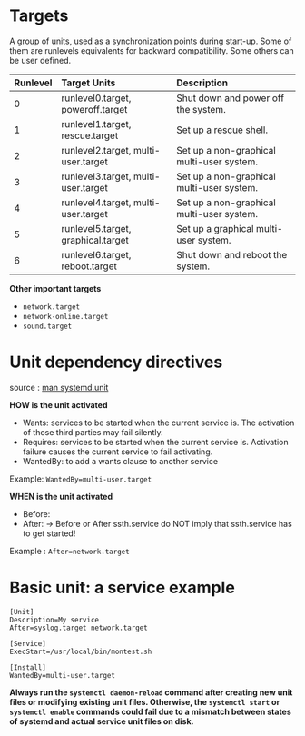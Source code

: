 # Targets 
A group of units, used as a synchronization points during start-up. Some of them are runlevels equivalents for backward compatibility. Some others can be user defined.

| Runlevel | Target Units                        | Description                               |
|:---------|:------------------------------------|:------------------------------------------|
| 0        | runlevel0.target, poweroff.target   | Shut down and power off the system.       |
| 1        | runlevel1.target, rescue.target     | Set up a rescue shell.                    |
| 2        | runlevel2.target, multi-user.target | Set up a non-graphical multi-user system. |
| 3        | runlevel3.target, multi-user.target | Set up a non-graphical multi-user system. |
| 4        | runlevel4.target, multi-user.target | Set up a non-graphical multi-user system. |
| 5        | runlevel5.target, graphical.target  | Set up a graphical multi-user system.     |
| 6        | runlevel6.target, reboot.target     | Shut down and reboot the system.          |

**Other important targets**
* `network.target`
* `network-online.target`
* `sound.target`
# Unit dependency directives 
source : [man systemd.unit](https://www.freedesktop.org/software/systemd/man/systemd.unit.html) 

**HOW is the unit activated**
* Wants: services to be started when the current service is. The activation of those third parties may fail silently.
* Requires: services to be started when the current service is. Activation failure causes the current service to fail activating.
* WantedBy: to add a wants clause to another service

Example: `WantedBy=multi-user.target`

**WHEN is the unit activated**
* Before: 
* After: 
→ Before or After ssth.service do NOT imply that ssth.service has to get started!

Example : `After=network.target`
# Basic unit: a service example 
```
[Unit]
Description=My service
After=syslog.target network.target

[Service]
ExecStart=/usr/local/bin/montest.sh

[Install]
WantedBy=multi-user.target
```

**Always run the **`systemctl daemon-reload`** command after creating new unit files or modifying existing unit files. Otherwise, the **`systemctl start`** or **`systemctl enable`** commands could fail due to a mismatch between states of systemd and actual service unit files on disk.**
